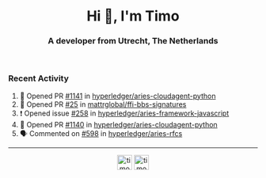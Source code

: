 <h1 align="center">Hi 👋, I'm Timo</h1>
<h3 align="center">A developer from Utrecht, The Netherlands</h3>
<br/>
<!-- https://github.com/rahuldkjain/github-profile-readme-generator --!>

<!--  <p align="left"><img src="https://github-readme-stats.vercel.app/api?username=timoglastra&show_icons=true&count_private=true&" alt="timoglastra" /></p> --!>

<!--
Github language stats
<p align="left"><img src="https://github-readme-stats.vercel.app/api/top-langs/?username=timoglastra&layout=compact" alt="timoglastra" /><p>
-->

<!-- Codestats language stats -->
<!-- <p align="left"><img src="https://codestats-readme.vercel.app/api/top-langs/?username=timoglastra&layout=compact&language_count=12" alt="timoglastra" /><p>    --!>
  
<h3>Recent Activity</h3>

<!--START_SECTION:activity-->
1. 💪 Opened PR [#1141](https://github.com/hyperledger/aries-cloudagent-python/pull/1141) in [hyperledger/aries-cloudagent-python](https://github.com/hyperledger/aries-cloudagent-python)
2. 💪 Opened PR [#25](https://github.com/mattrglobal/ffi-bbs-signatures/pull/25) in [mattrglobal/ffi-bbs-signatures](https://github.com/mattrglobal/ffi-bbs-signatures)
3. ❗️ Opened issue [#258](https://github.com/hyperledger/aries-framework-javascript/issues/258) in [hyperledger/aries-framework-javascript](https://github.com/hyperledger/aries-framework-javascript)
4. 💪 Opened PR [#1140](https://github.com/hyperledger/aries-cloudagent-python/pull/1140) in [hyperledger/aries-cloudagent-python](https://github.com/hyperledger/aries-cloudagent-python)
5. 🗣 Commented on [#598](https://github.com/hyperledger/aries-rfcs/issues/598) in [hyperledger/aries-rfcs](https://github.com/hyperledger/aries-rfcs)
<!--END_SECTION:activity-->

---

<p align="center">
<a href="https://twitter.com/timoglastra" target="blank"><img align="center" src="https://cdn.jsdelivr.net/npm/simple-icons@3.0.1/icons/twitter.svg" alt="timoglastra" height="30" width="30" /></a>
<a href="https://linkedin.com/in/timoglastra" target="blank"><img align="center" src="https://cdn.jsdelivr.net/npm/simple-icons@3.0.1/icons/linkedin.svg" alt="timoglastra" height="30" width="30" /></a>
</p>



